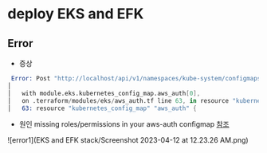 # deploy EKS and EFK

## Error
- 증상
```s
 Error: Post "http://localhost/api/v1/namespaces/kube-system/configmaps": dial tcp [::1]:80: connect: connection refused
│
│   with module.eks.kubernetes_config_map.aws_auth[0],
│   on .terraform/modules/eks/aws_auth.tf line 63, in resource "kubernetes_config_map" "aws_auth":
│   63: resource "kubernetes_config_map" "aws_auth" {
```
- 원인
missing roles/permissions in your aws-auth configmap [참조](https://docs.aws.amazon.com/ko_kr/eks/latest/userguide/add-user-role.html)

![error1](EKS and EFK stack/Screenshot 2023-04-12 at 12.23.26 AM.png)